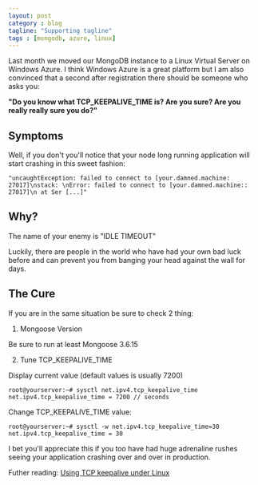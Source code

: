 ```yaml
---
layout: post
category : blog
tagline: "Supporting tagline"
tags : [mongodb, azure, linux]
---
```


Last month we moved our MongoDB instance to a Linux Virtual Server on Windows Azure.
I think Windows Azure is a great platform but I am also convinced that a second after registration there should be someone who asks you: 

**"Do you know what TCP_KEEPALIVE_TIME is? Are you sure? Are you really really sure you do?"**

Symptoms
----------------------------

Well, if you don't you'll notice that your node long running application will start crashing in this sweet fashion:


	"uncaughtException: failed to connect to [your.damned.machine: 27017]\nstack: \nError: failed to connect to [your.damned.machine:: 27017]\n at Ser [...]"


Why? 
-----------------------------

The name of your enemy is "IDLE TIMEOUT"

Luckily, there are people in the world who have had your own bad luck before and can prevent you from banging your head against the wall for days.


The Cure 
-----------------------------

If you are in the same situation be sure to check 2 thing:

1. Mongoose Version

Be sure to run at least Mongoose 3.6.15

2. Tune TCP_KEEPALIVE_TIME

Display current value (default values is usually 7200)

	root@yourserver:~# sysctl net.ipv4.tcp_keepalive_time
	net.ipv4.tcp_keepalive_time = 7200 // seconds

Change TCP_KEEPALIVE_TIME value:	

	root@yourserver:~# sysctl -w net.ipv4.tcp_keepalive_time=30
	net.ipv4.tcp_keepalive_time = 30

I bet you'll appreciate this if you too have had huge adrenaline rushes seeing your application crashing over and over in production.


Futher reading:
[Using TCP keepalive under Linux](http://tldp.org/HOWTO/TCP-Keepalive-HOWTO/usingkeepalive.html)
